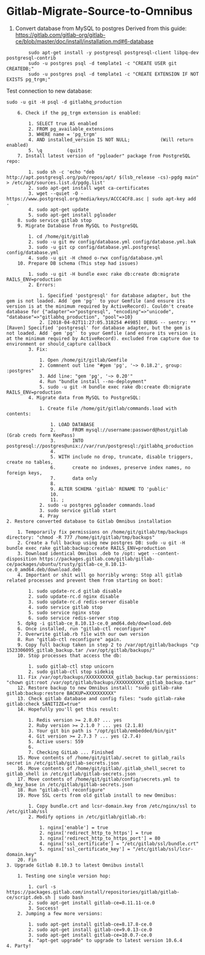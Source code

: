 # Gitlab-Migrate-Source-to-Omnibus


1. Convert database from MySQL to postgres
Derived from this guide:
https://gitlab.com/gitlab-org/gitlab-ce/blob/master/doc/install/installation.md#6-database
```
		sudo apt-get install -y postgresql postgresql-client libpq-dev postgresql-contrib
		sudo -u postgres psql -d template1 -c "CREATE USER git CREATEDB;"
		sudo -u postgres psql -d template1 -c "CREATE EXTENSION IF NOT EXISTS pg_trgm;"
```		
Test connection to new database: 
```
sudo -u git -H psql -d gitlabhq_production
```
		6. Check if the pg_trgm extension is enabled:

			1. SELECT true AS enabled
			2. FROM pg_available_extensions
			3. WHERE name = 'pg_trgm'
			4. AND installed_version IS NOT NULL;           (Will return enabled)
			5. \q         (quit)
		7. Install latest version of "pgloader" package from PostgreSQL repo:

			1. sudo sh -c 'echo "deb http://apt.postgresql.org/pub/repos/apt/ $(lsb_release -cs)-pgdg main" > /etc/apt/sources.list.d/pgdg.list'
			2. sudo apt-get install wget ca-certificates
			3. wget --quiet -O - https://www.postgresql.org/media/keys/ACCC4CF8.asc | sudo apt-key add -
			4. sudo apt-get update
			5. sudo apt-get install pgloader
		8. sudo service gitlab stop
		9. Migrate Database from MySQL to PostgreSQL

			1. cd /home/git/gitlab
			2. sudo -u git mv config/database.yml config/database.yml.bak
			3. sudo -u git cp config/database.yml.postgresql config/database.yml
			4. sudo -u git -H chmod o-rwx config/database.yml
		10. Prepare DB schema (This step had issues)

			1. sudo -u git -H bundle exec rake db:create db:migrate RAILS_ENV=production
			2. Errors:

				1. Specified 'postgresql' for database adapter, but the gem is not loaded. Add `gem 'pg'` to your Gemfile (and ensure its version is at the minimum required by ActiveRecord). Couldn't create database for {"adapter"=>"postgresql", "encoding"=>"unicode", "database"=>"gitlabhq_production", "pool"=>10}
				2. [2018-04-02T11:27:05.318254 #4985] DEBUG -- sentry: ** [Raven] Specified 'postgresql' for database adapter, but the gem is not loaded. Add `gem 'pg'` to your Gemfile (and ensure its version is at the minimum required by ActiveRecord). excluded from capture due to environment or should_capture callback
			3. Fix:

				1. Open /home/git/gitlab/Gemfile 
				2. Commnent out line "#gem 'pg', '~> 0.18.2', group: :postgres"
				3. Add line: "gem 'pg', '~> 0.20'"
				4. Run "bundle install --no-deployment"
				5. sudo -u git -H bundle exec rake db:create db:migrate RAILS_ENV=production
			4. Migrate data from MySQL to PostgreSQL:

				1. Create file /home/git/gitlab/commands.load with contents:

					1. LOAD DATABASE
					2.      FROM mysql://username:password@host/gitlab           (Grab creds form KeePass)
					3.      INTO postgresql://postgres@unix://var/run/postgresql:/gitlabhq_production
					4. 
					5. WITH include no drop, truncate, disable triggers, create no tables,
					6.      create no indexes, preserve index names, no foreign keys,
					7.      data only
					8. 
					9. ALTER SCHEMA 'gitlab' RENAME TO 'public'
					10. 
					11. ;
				2. sudo -u postgres pgloader commands.load
				3. sudo service gitlab start
				4. Pray
	2. Restore converted database to Gitlab Omnibus installation

		1. Temporarily fix permissions on /home/git/gitlab/tmp/backups directory: "chmod -R 777 /home/git/gitlab/tmp/backups"
		2. Create a full backup using new postgres DB: sudo -u git -H bundle exec rake gitlab:backup:create RAILS_ENV=production
		3. Download identical Omnibus .deb to /opt: wget --content-disposition https://packages.gitlab.com/gitlab/gitlab-ce/packages/ubuntu/trusty/gitlab-ce_8.10.13-ce.0_amd64.deb/download.deb
		4. Important or shit will go horribly wrong: Stop all gitlab related processes and prevent them from starting on boot:

			1. sudo update-rc.d gitlab disable
			2. sudo update-rc.d nginx disable
			3. sudo update-rc.d redis-server disable
			4. sudo service gitlab stop
			5. sudo service nginx stop
			6. sudo service redis-server stop
		5. dpkg -i gitlab-ce_8.10.13-ce.0_amd64.deb/download.deb
		6. Once installed, run "gitlab-ctl reconfigure"
		7. Overwrite gitlab.rb file with our own version
		8. Run "gitlab-ctl reconfigure" again.  
		9. Copy full backup taken in step 2 to /var/opt/gitlab/backups "cp 1523306095_gitlab_backup.tar /var/opt/gitlab/backups/"
		10. Stop processes that access the db:

			1. sudo gitlab-ctl stop unicorn
			2. sudo gitlab-ctl stop sidekiq
		11. Fix /var/opt/backups/XXXXXXXXXX_gitlab_backup.tar permissions: "chown git:root /var/opt/gitlab/backups/XXXXXXXXXX_gitlab_backup.tar"
		12. Restore backup to new Omnibus install: "sudo gitlab-rake gitlab:backup:restore BACKUP=XXXXXXXXXX"
		13. Check gitlab database and config files: "sudo gitlab-rake gitlab:check SANITIZE=true"
		14. Hopefully you'll get this result:

			1. Redis version >= 2.8.0? ... yes
			2. Ruby version >= 2.1.0 ? ... yes (2.1.8)
			3. Your git bin path is "/opt/gitlab/embedded/bin/git"
			4. Git version >= 2.7.3 ? ... yes (2.7.4)
			5. Active users: 559
			6. 
			7. Checking GitLab ... Finished
		15. Move contents of /home/git/gitlab/.secret to gitlab_rails secret in /etc/gitlab/gitlab-secrets.json
		16. Move contents of /home/git/gitlab/.gitlab_shell_secret to gitlab_shell in /etc/gitlab/gitlab-secrets.json
		17. Move contents of /home/git/gitlab/config/secrets.yml to db_key_base in /etc/gitlab/gitlab-secrets.json
		18. Run "gitlab-ctl reconfigure"
		19. Move SSL certs from old gitlab install to new Omnibus:

			1. Copy bundle.crt and lcsr-domain.key from /etc/nginx/ssl to /etc/gitlab/ssl
			2. Modify options in /etc/gitlab/gitlab.rb: 

				1. nginx['enable'] = true
				2. nginx['redirect_http_to_https'] = true
				3. nginx['redirect_http_to_https_port'] = 80
				4. nginx['ssl_certificate'] = "/etc/gitlab/ssl/bundle.crt"
				5. nginx['ssl_certificate_key'] = "/etc/gitlab/ssl/lcsr-domain.key"
		20. Fin
	3. Upgrade Gitlab 8.10.3 to latest Omnibus install

		1. Testing one single version hop:

			1. curl -s https://packages.gitlab.com/install/repositories/gitlab/gitlab-ce/script.deb.sh | sudo bash
			2. sudo apt-get install gitlab-ce=8.11.11-ce.0
			3. Success!
		2. Jumping a few more versions:

			1. sudo apt-get install gitlab-ce=8.17.8-ce.0
			2. sudo apt-get install gitlab-ce=9.0.13-ce.0
			3. sudo apt-get install gitlab-ce=10.0.7-ce.0
			4. "apt-get upgrade" to upgrade to latest version 10.6.4
	4. Party!


